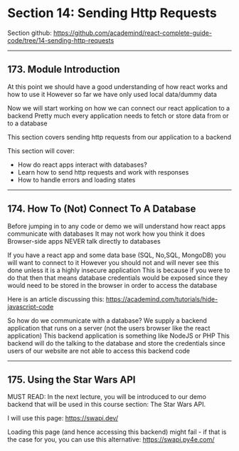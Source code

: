 # Section 14: Sending Http Requests
Section github: https://github.com/academind/react-complete-guide-code/tree/14-sending-http-requests
___
## 173. Module Introduction
At this point we should have a good understanding of how react works and how to use it
However so far we have only used local data/dummy data

Now we will start working on how we can connect our react application to a backend
Pretty much every application needs to fetch or store data from or to a database

This section covers sending http requests from our application to a backend

This section will cover:
- How do react apps interact with databases?
- Learn how to send http requests and work with responses
- How to handle errors and loading states




___
## 174. How To (Not) Connect To A Database
Before jumping in to any code or demo we will understand how react apps communicate with databases
It may not work how you think it does
Browser-side apps NEVER talk directly to databases

If you have a react app and some data base (SQL, No,SQL, MongoDB) you will want to connect to it
However you should not and will never see this done unless it is a highly insecure application
This is because if you were to do that then that means database credentials would be exposed since they would need to be stored in the browser in order to access the database

Here is an article discussing this: https://academind.com/tutorials/hide-javascript-code

So how do we communicate with a database?
We supply a backend application that runs on a server (not the users browser like the react application)
This backend application is something like NodeJS or PHP
This backend will do the talking to the database and store the credentials since users of our website are not able to access this backend code




___
## 175. Using the Star Wars API
MUST READ:
In the next lecture, you will be introduced to our demo backend that will be used in this course section: The Star Wars API.

I will use this page: https://swapi.dev/

Loading this page (and hence accessing this backend) might fail - if that is the case for you, you can use this alternative: https://swapi.py4e.com/